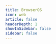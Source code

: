 ```yaml
---
title: BrowserOS
icon: web
article: false
headerDepth: 1
showInSidebar: false
sidebar: false
---
```



<div id="emulator-container">
    <div id="screen_container"></div>
</div>

<script>

export default {
  name: 'Emulator',
  mounted() {
    let script = document.createElement('script')
    script.src = '/toys/lib/libv86.js'
    // Create a new instance of the V86 emulator when the component is mounted
    document.addEventListener("DOMContentLoaded", function(event) {
        const emulator = new V86({
        wasm_path: '/toys/lib/v86.wasm',
        memory_size: 512 * 1024 * 1024,
        vga_memory_size: 8 * 1024 * 1024,
        screen_container: document.getElementById('screen_container'),
        initial_state: {
            url: '/toys/os/images/debian-state-base.bin',
        },
        filesystem: {
            baseurl: '/toys/os/images/debian-9p-rootfs-flat/',
        },
        autostart: true,
        });
    });
    document.head.appendChild(script);
  },
};
</script>

<style scoped>
/* Add any styles you need for your emulator container */
#emulator-container {
  /* Example styles */
  width: 100%;
  height: 100%;
}
</style>